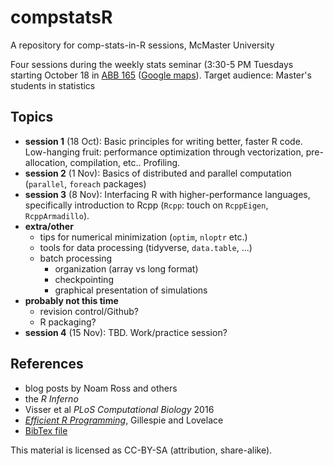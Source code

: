 # compstatsR

A repository for comp-stats-in-R sessions, McMaster University

Four sessions during the weekly stats seminar (3:30-5 PM
Tuesdays starting October 18 in
[ABB 165](https://www.mcmaster.ca/uts/maps/anbsb1.html) ([Google maps](https://goo.gl/maps/2M78izxchZP2)). Target
audience: Master's students in statistics

## Topics

- **session 1** (18 Oct): Basic principles for writing better, faster R code. Low-hanging fruit: performance optimization through vectorization, pre-allocation, compilation, etc.. Profiling.
- **session 2** (1 Nov): Basics of distributed and parallel computation (`parallel`, `foreach` packages)
- **session 3** (8 Nov): Interfacing R with higher-performance languages, specifically introduction to Rcpp (`Rcpp`: touch on `RcppEigen`, `RcppArmadillo`).
- **extra/other**
   - tips for numerical minimization (`optim`, `nloptr` etc.)
   - tools for data processing (tidyverse, `data.table`, ...)
   - batch processing
       - organization (array vs long format)
	   - checkpointing
	   - graphical presentation of simulations
- **probably not this time**
   - revision control/Github?
   - R packaging?
- **session 4** (15 Nov): TBD. Work/practice session?

## References


- blog posts by Noam Ross and others
- the *R Inferno*
- Visser et al *PLoS Computational Biology* 2016
- [*Efficient R Programming*](https://csgillespie.github.io/efficientR/), Gillespie and Lovelace
- [BibTex file](compstatsR.bib)

This material is licensed as CC-BY-SA (attribution, share-alike).
